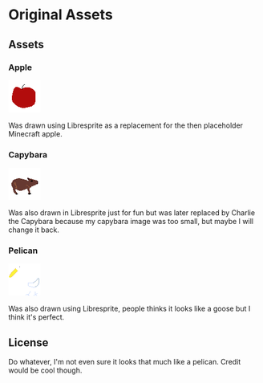 # Original Assets

## Assets

### Apple

![Apple](Apple.webp)

Was drawn using Libresprite as a replacement for the then placeholder Minecraft apple.

### Capybara

![Capybara](Capybara.webp)

Was also drawn in Libresprite just for fun but was later replaced by Charlie the Capybara because my capybara image was too small, but maybe I will change it back.

### Pelican

![Pelican](Pelican.webp)

Was also drawn using Libresprite, people thinks it looks like a goose but I think it's perfect.

## License

Do whatever, I'm not even sure it looks that much like a pelican. Credit would be cool though.
